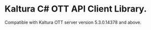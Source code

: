 # Kaltura C# OTT API Client Library.
Compatible with Kaltura OTT server version 5.3.0.14378 and above.
